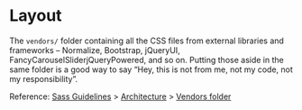 # Layout

The `vendors/` folder containing all the CSS files from external libraries and frameworks – Normalize, Bootstrap, jQueryUI, FancyCarouselSliderjQueryPowered, and so on. Putting those aside in the same folder is a good way to say “Hey, this is not from me, not my code, not my responsibility”.

Reference: [Sass Guidelines](https://sass-guidelin.es/) > [Architecture](https://sass-guidelin.es/#architecture) > [Vendors folder](https://sass-guidelin.es/#vendors-folder)
